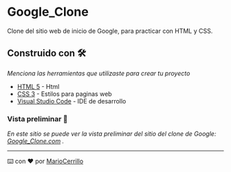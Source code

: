 # Google_Clone
Clone del sitio web de inicio de Google, para practicar con HTML y CSS.

## Construido con 🛠️

_Menciona las herramientas que utilizaste para crear tu proyecto_

* [HTML 5](https://www.w3schools.com/html/default.asp) - Html
* [CSS 3](https://www.w3schools.com/css/default.asp) - Estilos para paginas web
* [Visual Studio Code](https://code.visualstudio.com/) - IDE de desarrollo

### Vista preliminar 🚀

_En este sitio se puede ver la vista preliminar del sitio del clone de Google: [Google_Clone.com](https://mariocerrillo.github.io/Google_Clone/) ._

---
⌨️ con ❤️ por [MarioCerrillo](https://github.com/MarioCerrillo)